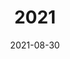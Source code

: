 ---
date: 2021-08-30
featured_image: 210801.jpeg
title: 2021
#type: gallery
sort_by: Name
resources:
- src: 210801.jpeg
  title: A wild Tjay appeared!
---